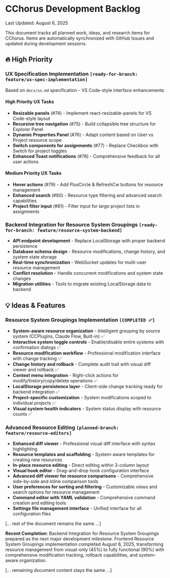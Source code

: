 # CChorus Development Backlog

Last Updated: August 6, 2025

This document tracks all planned work, ideas, and research items for CChorus. Items are automatically synchronized with GitHub Issues and updated during development sessions.

## 🔥 High Priority

### UX Specification Implementation `[ready-for-branch: feature/ux-spec-implementation]`
Based on `docs/ux.md` specification - VS Code-style interface enhancements

#### High Priority UX Tasks
- **Resizable panels** (#74) - Implement react-resizable-panels for VS Code-style layout
- **Recursive tree navigation** (#75) - Build collapsible tree structure for Explorer Panel
- **Dynamic Properties Panel** (#76) - Adapt content based on User vs Project resource scope
- **Switch components for assignments** (#77) - Replace Checkbox with Switch for project toggles
- **Enhanced Toast notifications** (#78) - Comprehensive feedback for all user actions

#### Medium Priority UX Tasks
- **Hover actions** (#79) - Add PlusCircle & RefreshCw buttons for resource management
- **Enhanced search** (#80) - Resource type filtering and advanced search capabilities
- **Project filter input** (#81) - Filter input for large project lists in assignments

### Backend Integration for Resource System Groupings `[ready-for-branch: feature/resource-system-backend]`
- **API endpoint development** - Replace LocalStorage with proper backend persistence
- **Database schema design** - Resource modifications, change history, and system state storage
- **Real-time synchronization** - WebSocket updates for multi-user resource management
- **Conflict resolution** - Handle concurrent modifications and system state changes
- **Migration utilities** - Tools to migrate existing LocalStorage data to backend

## 💡 Ideas & Features

### Resource System Groupings Implementation `[COMPLETED ✅]`
- **System-aware resource organization** - Intelligent grouping by source system (CCPlugins, Claude Flow, Built-in) ✅
- **Interactive system toggle controls** - Enable/disable entire systems with confirmation dialogs ✅
- **Resource modification workflow** - Professional modification interface with change tracking ✅
- **Change history and rollback** - Complete audit trail with visual diff viewer and rollback ✅
- **Context menu integration** - Right-click actions for modify/history/copy/delete operations ✅
- **LocalStorage persistence layer** - Client-side change tracking ready for backend integration ✅
- **Project-specific customization** - System modifications scoped to individual projects ✅
- **Visual system health indicators** - System status display with resource counts ✅

### Advanced Resource Editing `[planned-branch: feature/resource-editors]`
- **Enhanced diff viewer** - Professional visual diff interface with syntax highlighting
- **Resource templates and scaffolding** - System-aware templates for creating new resources
- **In-place resource editing** - Direct editing within 3-column layout
- **Visual hook editor** - Drag-and-drop hook configuration interface
- **Advanced diff viewer for resource comparisons** - Comprehensive side-by-side and inline comparison tools
- **User preferences for sorting and filtering** - Customizable views and search options for resource management
- **Command editor with YAML validation** - Comprehensive command creation and editing tools
- **Settings file management interface** - Unified interface for all configuration files

[... rest of the document remains the same ...]

**Recent Completion**: Backend Integration for Resource System Groupings prepared as the next major development milestone. Frontend Resource System Groupings implementation completed August 6, 2025, transforming resource management from visual-only (45%) to fully functional (90%) with comprehensive modification tracking, rollback capabilities, and system-aware organization.

[... remaining document content stays the same ...]